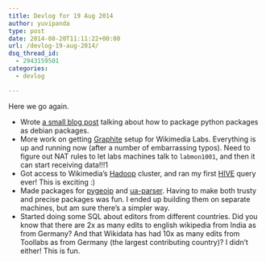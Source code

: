 ```yaml
---
title: Devlog for 19 Aug 2014
author: yuvipanda
type: post
date: 2014-08-20T11:11:22+00:00
url: /devlog-19-aug-2014/
dsq_thread_id:
  - 2943159501
categories:
  - devlog

---
```

Here we go again.

  * Wrote [a small blog post][1] talking about how to package python packages as debian packages.
  * More work on getting [Graphite][2] setup for Wikimedia Labs. Everything is up and running now (after a number of embarrassing typos). Need to figure out NAT rules to let labs machines talk to `labmon1001`, and then it can start receiving data!!!1
  * Got access to Wikimedia&#8217;s [Hadoop][3] cluster, and ran my first [HIVE][4] query ever! This is exciting :)
  * Made packages for [pygeoip][5] and [ua-parser][6]. Having to make both trusty and precise packages was fun. I ended up building them on separate machines, but am sure there&#8217;s a simpler way.
  * Started doing some SQL about editors from different countries. Did you know that there are 2x as many edits to english wikipedia from India as from Germany? And that Wikidata has had 10x as many edits from Toollabs as from Germany (the largest contributing country)? I didn&#8217;t either! This is fun.

 [1]: http://yuvi.in/blog/simple-python-packaging-debian-ubuntu/
 [2]: https://graphite.readthedocs.org/en/latest/
 [3]: http://hadoop.apache.org/
 [4]: https://hive.apache.org/
 [5]: https://github.com/appliedsec/pygeoip
 [6]: https://github.com/tobie/ua-parser